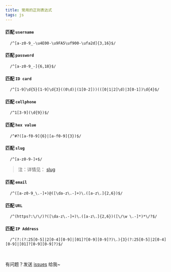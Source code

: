 ```yaml
---
title: 常用的正则表达式
tags: js 
---
```



#### 匹配 `username`
```
  /^[a-z0-9_-\u4E00-\u9FA5\uf900-\ufa2d]{3,16}$/
```

#### 匹配 `password`
```
  /^[a-z0-9_-]{6,18}$/
```

#### 匹配 `ID card`
```
  /^[1-9]\d{5}[1-9]\d{3}((0\d)|(1[0-2]))(([0|1|2]\d)|3[0-1])\d{4}$/
```

#### 匹配 `cellphone`
```
  /^1[3-9](\d{9})$/
```

#### 匹配 `hex value`
```
  /^#?([a-f0-9]{6}|[a-f0-9]{3})$/
```

#### 匹配 `slug`
```
  /^[a-z0-9-]+$/
```
>注：详情见： [slug](https://en.wikipedia.org/wiki/Clean_URL)

#### 匹配 `email`
```
  /^([a-z0-9_\.-]+)@([\da-z\.-]+)\.([a-z\.]{2,6})$/
```

#### 匹配 `URL`
```
  /^(https?:\/\/)?([\da-z\.-]+)\.([a-z\.]{2,6})([\/\w \.-]*)*\/?$/
```

#### 匹配 `IP Address`
```
  /^(?:(?:25[0-5]|2[0-4][0-9]|[01]?[0-9][0-9]?)\.){3}(?:25[0-5]|2[0-4][0-9]|[01]?[0-9][0-9]?)$/
```

<br>

有问题？发送 [issues](https://syt-honey.github.io/about/) 给我~

